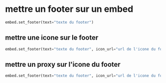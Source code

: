 # mettre un footer sur un embed
```py
embed.set_footer(text="texte du footer")
```
## mettre une icone sur le footer
```py
embed.set_footer(text="texte du footer", icon_url="url de l'icone du footer")
```
## mettre un proxy sur l'icone du footer
```py
embed.set_footer(text="texte du footer", icon_url="url de l'icone du footer", proxy_url="url du proxy")
```
